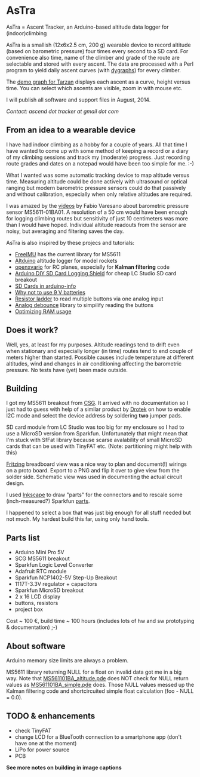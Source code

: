 AsTra
=====

AsTra = Ascent Tracker, an Arduino-based altitude data logger for (indoor)climbing

AsTra is a smallish (12x6x2.5 cm, 200 g) wearable device to record
altitude (based on barometric pressure) four times every second to a
SD card. For convenience also time, name of the climber and grade of
the route are selectable and stored with every ascent. The data are
processed with a Perl program to yield daily ascent curves (with
[dygraphs](http://dygraphs.com/)) for every climber.

The [demo graph for
Tarzan](http://www.helsinki.fi/~syrjanen/AsTra/Tarzan/2014-05-27.html)
displays each ascent as a curve, height versus time. You can select
which ascents are visible, zoom in with mouse etc.

I will publish all software and support files in August, 2014.

*Contact: ascend dot tracker at gmail dot com*

From an idea to a wearable device
---------------------------------

I have had indoor climbing as a hobby for a couple of years. All that
time I have wanted to come up with some method of keeping a record or
a diary of my climbing sessions and track my (moderate) progress. Just
recording route grades and dates on a notepad would have been too
simple for me. :-)

What I wanted was some automatic tracking device to map altitude
versus time. Measuring altitude could be done actively with ultrasound
or optical ranging but modern barometric pressure sensors could do
that passively and without calibration, especially when only relative
altitudes are required.

I was amazed by the
[videos](http://www.varesano.net/blog/fabio/ms5611-01ba-arduino-library-first-developments-results)
by Fabio Varesano about barometric pressure sensor MS5611-01BA01. A
resolution of a 50 cm would have been enough for logging climbing
routes but sensitivity of just 10 centimeters was more than I would
have hoped. Individual altitude readouts from the sensor are noisy,
but averaging and filtering saves the day.

AsTra is also inspired by these projecs and tutorials:

* [FreeIMU](http://www.varesano.net/projects/hardware/FreeIMU) has the current library for MS5611
* [Altduino](http://www.altduino.de/) altitude logger for model rockets
* [openxvario](https://code.google.com/p/openxvario/) for RC planes, especially for **Kalman filtering** code
* [Arduino DIY SD Card Logging Shield](http://www.instructables.com/id/Arduino-DIY-SD-Card-Logging-Shield/) for cheap LC Studio SD card breakout
* [SD Cards in arduino-info](http://arduino-info.wikispaces.com/SD-Cards)
* [Why not to use 9 V batteries](http://cybergibbons.com/uncategorized/arduino-misconceptions-6-a-9v-battery-is-a-good-power-source/)
* [Resistor ladder](http://tronixstuff.com/2011/01/11/tutorial-using-analog-input-for-multiple-buttons/) to read multiple buttons via one analog input
* [Analog debounce](https://github.com/MatCat/AnalogDebounce) library to simpilify reading the buttons
* [Optimizing RAM usage](http://learn.adafruit.com/memories-of-an-arduino/optimizing-sram)

Does it work?
-------------

Well, yes, at least for my purposes. Altitude readings tend to drift
even when stationary and especially longer (in time) routes tend to
end couple of meters higher than started. Possible causes include
temperature at different altitudes, wind and changes in air
conditioning affecting the barometric pressure. No tests have (yet)
been made outside.

Building
--------

I got my MS5611 breakout from
[CSG](http://www.csgshop.com/category.php?id_category=10). It arrived
with no documentation so I just had to guess with help of a similar
product by
[Drotek](http://www.drotek.fr/shop/en/home/44-ms5611-pressure-barometric-board.html)
on how to enable I2C mode and select the device address by soldering
**two** jumper pads.

SD card module from LC Studio was too big for my enclosure so I had to
use a MicroSD version from Sparkfun. Unfortunately that might mean
that I'm stuck with SfFat library because scarse avalability of small
MicroSD cards that can be used with TinyFAT etc. (Note: partitioning
might help with this)

[Fritzing](http://fritzing.org/home/) breadboard view was a nice way
to plan and document(!) wirings on a proto board. Export to a PNG and
flip it over to give view from the solder side. Schematic view was
used in documenting the actual circuit design.

I used [Inkscape](http://www.inkscape.org/en/) to draw "parts" for the
connectors and to rescale some (inch-measured?) Sparkfun
[parts](https://github.com/adafruit/Fritzing-Library/blob/master/parts/2.2%20TFT%20with%20MicroSD%20Breakout.fzpz).

I happened to select a box that was just big enough for all stuff
needed but not much. My hardest build this far, using only hand tools.

Parts list
----------

- Arduino Mini Pro 5V
- SCG MS5611 breakout
- Sparkfun Logic Level Converter
- Adafruit RTC module
- Sparkfun NCP1402-5V Step-Up Breakout
- 1117T-3.3V regulator + capacitors
- Sparkfun MicroSD breakout
- 2 x 16 LCD display
- buttons, resistors
- project box

Cost ~ 100 €, build time ~ 100 hours (includes lots of hw and sw prototyping & documentation) ;-)

About software
--------------

Arduino memory size limits are always a problem.

MS5611 library returning NULL for a float on invalid data got me in a big way. Note that [MS561101BA_altitude.pde](https://github.com/PaulStoffregen/FreeIMU/blob/master/libraries/MS561101BA/examples/MS561101BA_altitude/MS561101BA_altitude.pde) does NOT check for NULL return values as [MS561101BA_simple.pde](https://github.com/PaulStoffregen/FreeIMU/blob/master/libraries/MS561101BA/examples/MS561101BA_simple/MS561101BA_simple.pde) does. Those NULL values messed up the Kalman filtering code and shortcircuited simple float calculation (foo - NULL = 0.0).

TODO & enhancements
-------------------

* check TinyFAT
* change LCD for a BlueTooth connection to a smartphone app (don't have one at the moment)
* LiPo for power source
* PCB

**See more notes on building in image captions**



